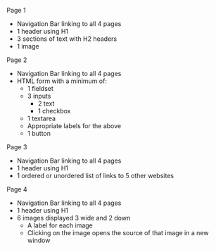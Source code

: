Page 1
  - Navigation Bar linking to all 4 pages
  - 1 header using H1
  - 3 sections of text with H2 headers
  - 1 image

Page 2
  - Navigation Bar linking to all 4 pages
  - HTML form with a minimum of:
    - 1 fieldset
    - 3 inputs
       - 2 text
       - 1 checkbox
    - 1 textarea
    - Appropriate labels for the above
    - 1 button

Page 3
  - Navigation Bar linking to all 4 pages
  - 1 header using H1
  - 1 ordered or unordered list of links to 5 other websites

Page 4
  - Navigation Bar linking to all 4 pages
  - 1 header using H1
  - 6 images displayed 3 wide and 2 down
    - A label for each image
    - Clicking on the image opens the source of that image in a new window
